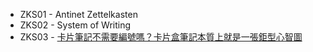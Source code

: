 
- ZKS01 - Antinet Zettelkasten
- ZKS02 - System of Writing
- ZKS03 - [卡片筆記不需要編號嗎？卡片盒筆記本質上就是一張鉅型心智圖](https://www.youtube.com/watch?v=Bf3oWinfcvI&t=1402s&ab_channel=JianhongShen) 